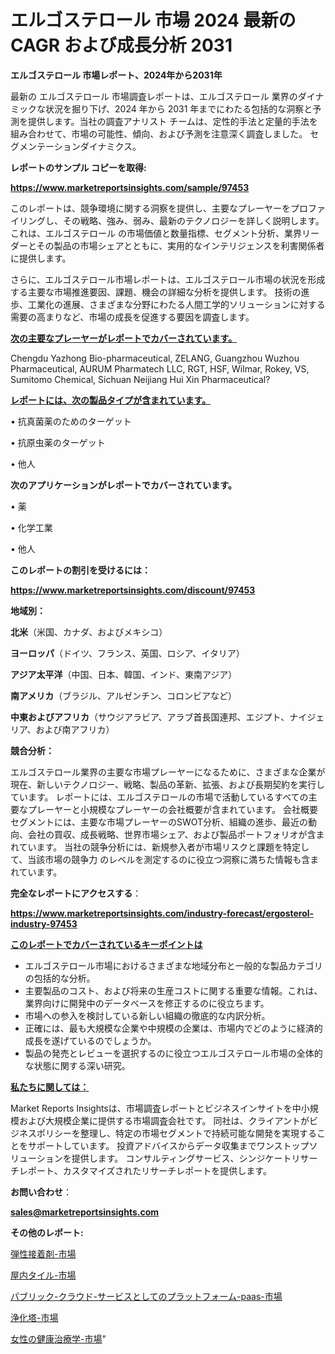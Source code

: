 # エルゴステロール 市場 2024 最新の CAGR および成長分析 2031

<strong>エルゴステロール 市場レポート、2024年から2031年</strong>

最新の エルゴステロール 市場調査レポートは、エルゴステロール 業界のダイナミックな状況を掘り下げ、2024 年から 2031 年までにわたる包括的な洞察と予測を提供します。当社の調査アナリスト チームは、定性的手法と定量的手法を組み合わせて、市場の可能性、傾向、および予測を注意深く調査しました。 セグメンテーションダイナミクス。



<strong>レポートのサンプル コピーを取得:</strong> <a href=https://www.marketreportsinsights.com/sample/97453>

<strong><u>https://www.marketreportsinsights.com/sample/97453</u></strong></a>

このレポートは、競争環境に関する洞察を提供し、主要なプレーヤーをプロファイリングし、その戦略、強み、弱み、最新のテクノロジーを詳しく説明します。 これは、エルゴステロール の市場価値と数量指標、セグメント分析、業界リーダーとその製品の市場シェアとともに、実用的なインテリジェンスを利害関係者に提供します。

さらに、エルゴステロール市場レポートは、エルゴステロール市場の状況を形成する主要な市場推進要因、課題、機会の詳細な分析を提供します。 技術の進歩、工業化の進展、さまざまな分野にわたる人間工学的ソリューションに対する需要の高まりなど、市場の成長を促進する要因を調査します。



<strong><u>次の主要なプレーヤーがレポートでカバーされています。</u></strong>

Chengdu Yazhong Bio-pharmaceutical, ZELANG, Guangzhou Wuzhou Pharmaceutical, AURUM Pharmatech LLC, RGT, HSF, Wilmar, Rokey, VS, Sumitomo Chemical, Sichuan Neijiang Hui Xin Pharmaceutical?



<strong><u><b>レポートには、次の製品タイプが含まれています。</b></u></strong>

• 抗真菌薬のためのターゲット

• 抗原虫薬のターゲット

• 他人



<strong><b>次のアプリケーションがレポートでカバーされています。</b></strong>

• 薬

• 化学工業

• 他人



<strong><b>このレポートの割引を受けるには：</b></strong><a href=https://www.marketreportsinsights.com/discount/97453>

<strong><u>https://www.marketreportsinsights.com/discount/97453</u></strong></a>



<strong>地域別：</strong>



<strong>北米</strong>（米国、カナダ、およびメキシコ）



<strong>ヨーロッパ</strong>（ドイツ、フランス、英国、ロシア、イタリア）



<strong>アジア太平洋</strong>（中国、日本、韓国、インド、東南アジア）



<strong>南アメリカ</strong>（ブラジル、アルゼンチン、コロンビアなど）



<strong>中東およびアフリカ</strong>（サウジアラビア、アラブ首長国連邦、エジプト、ナイジェリア、および南アフリカ）



<strong>競合分析：</strong>

エルゴステロール業界の主要な市場プレーヤーになるために、さまざまな企業が現在、新しいテクノロジー、戦略、製品の革新、拡張、および長期契約を実行しています。 レポートには、エルゴステロールの市場で活動しているすべての主要なプレーヤーと小規模なプレーヤーの会社概要が含まれています。 会社概要セグメントには、主要な市場プレーヤーのSWOT分析、組織の進歩、最近の動向、会社の買収、成長戦略、世界市場シェア、および製品ポートフォリオが含まれています。 当社の競争分析には、新規参入者が市場リスクと課題を特定して、当該市場の競争力 のレベルを測定するのに役立つ洞察に満ちた情報も含まれています。



<strong>完全なレポートにアクセスする</strong>：

<a href=https://www.marketreportsinsights.com/industry-forecast/ergosterol-industry-97453>

<strong><u>https://www.marketreportsinsights.com/industry-forecast/ergosterol-industry-97453</u></strong></a>



<strong><u><b>このレポートでカバーされているキーポイントは</b></u></strong>
<ul>
  <li>エルゴステロール市場におけるさまざまな地域分布と一般的な製品カテゴリの包括的な分析。</li>
  <li>主要製品のコスト、および将来の生産コストに関する重要な情報。これは、業界向けに開発中のデータベースを修正するのに役立ちます。</li>
  <li>市場への参入を検討している新しい組織の徹底的な内訳分析。</li>
  <li>正確には、最も大規模な企業や中規模の企業は、市場内でどのように経済的成長を遂げているのでしょうか。</li>
  <li>製品の発売とレビューを選択するのに役立つエルゴステロール市場の全体的な状態に関する深い研究。</li>
</ul>


<strong><u><b>私たちに関しては：</b></u></strong>

Market Reports Insightsは、市場調査レポートとビジネスインサイトを中小規模および大規模企業に提供する市場調査会社です。 同社は、クライアントがビジネスポリシーを整理し、特定の市場セグメントで持続可能な開発を実現することをサポートしています。 投資アドバイスからデータ収集までワンストップソリューションを提供します。 コンサルティングサービス、シンジケートリサーチレポート、カスタマイズされたリサーチレポートを提供します。



<strong><b>お問い合わせ</b></strong>：

<a href=mailto:sales@marketreportsinsights.com>

<strong><u>sales@marketreportsinsights.com</u></strong></a>



<strong>その他のレポート:</strong>

<a href=https://www.linkedin.com/pulse/弾性接着剤-市場-2023-推進要因と成長機会-2030-pr-news-hub-zlc6f/>弾性接着剤-市場</a>

<a href=https://www.linkedin.com/pulse/屋内タイル-市場-2030-年までの需要に焦点を当てた-2023-年調査レポート-udebf/>屋内タイル-市場</a>

<a href=https://www.linkedin.com/pulse/パブリック-クラウド-サービスとしてのプラットフォーム-paas-市場-yhj0f/>パブリック-クラウド-サービスとしてのプラットフォーム-paas-市場</a>

<a href=https://www.linkedin.com/pulse/浄化塔-市場-2023-総利益と主要ベンダー-2030-consumer-connection-collective-360-jafvf/>浄化塔-市場</a>

<a href=https://www.linkedin.com/pulse/女性の健康治療学-市場-2023-swot-分析と最新イノベーション-2030-trend-titans-360-analysis-e1olf/>女性の健康治療学-市場</a>"
